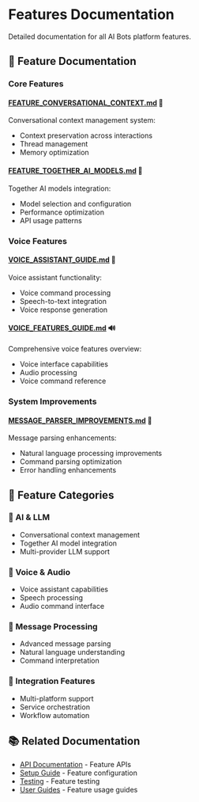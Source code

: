 # Features Documentation

Detailed documentation for all AI Bots platform features.

## 🎯 Feature Documentation

### Core Features

#### [FEATURE_CONVERSATIONAL_CONTEXT.md](./FEATURE_CONVERSATIONAL_CONTEXT.md) 💬
Conversational context management system:
- Context preservation across interactions
- Thread management
- Memory optimization

#### [FEATURE_TOGETHER_AI_MODELS.md](./FEATURE_TOGETHER_AI_MODELS.md) 🤖
Together AI models integration:
- Model selection and configuration
- Performance optimization
- API usage patterns

### Voice Features

#### [VOICE_ASSISTANT_GUIDE.md](./VOICE_ASSISTANT_GUIDE.md) 🎤
Voice assistant functionality:
- Voice command processing
- Speech-to-text integration
- Voice response generation

#### [VOICE_FEATURES_GUIDE.md](./VOICE_FEATURES_GUIDE.md) 🔊
Comprehensive voice features overview:
- Voice interface capabilities
- Audio processing
- Voice command reference

### System Improvements

#### [MESSAGE_PARSER_IMPROVEMENTS.md](./MESSAGE_PARSER_IMPROVEMENTS.md) 📝
Message parsing enhancements:
- Natural language processing improvements
- Command parsing optimization
- Error handling enhancements

## 🚀 Feature Categories

### 🤖 AI & LLM
- Conversational context management
- Together AI model integration
- Multi-provider LLM support

### 🎤 Voice & Audio
- Voice assistant capabilities
- Speech processing
- Audio command interface

### 📝 Message Processing
- Advanced message parsing
- Natural language understanding
- Command interpretation

### 🔧 Integration Features
- Multi-platform support
- Service orchestration
- Workflow automation

## 📚 Related Documentation
- [API Documentation](../api/) - Feature APIs
- [Setup Guide](../setup/) - Feature configuration
- [Testing](../testing/) - Feature testing
- [User Guides](../guides/) - Feature usage guides